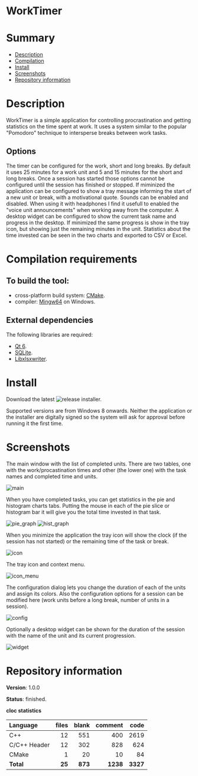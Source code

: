 
WorkTimer
=========

# Summary
- [Description](#description)
- [Compilation](#compilation-requirements)
- [Install](#install)
- [Screenshots](#screenshots)
- [Repository information](#repository-information)

# Description
WorkTimer is a simple application for controlling procrastination and getting statistics on the time spent at work. It uses a system similar to the popular "Pomodoro" technique to intersperse breaks between work tasks.

## Options
The timer can be configured for the work, short and long breaks. By default it uses 25 minutes for a work unit and 5 and 15 minutes for the short and long breaks. Once a session has started those options cannot be configured until the session has finished or stopped.
If miminized the application can be configured to show a tray message informing the start of a new unit or break, with a motivational quote.
Sounds can be enabled and disabled. When using it with headphones I find it usefull to enabled the "voice unit announcements" when working away from the computer. 
A desktop widget can be configured to show the current task name and progress in the desktop. If minimized the same progress is show in the tray icon, but showing just the remaining minutes in the unit.
Statistics about the time invested can be seen in the two charts and exported to CSV or Excel. 


# Compilation requirements
## To build the tool:
* cross-platform build system: [CMake](http://www.cmake.org/cmake/resources/software.html).
* compiler: [Mingw64](http://sourceforge.net/projects/mingw-w64/) on Windows.

## External dependencies
The following libraries are required:
* [Qt 6](http://www.qt.io/).
* [SQLite](https://www.sqlite.org/).
* [Libxlsxwriter](https://github.com/jmcnamara/libxlsxwriter/).

# Install
Download the latest ![release](https://github.com/FelixdelasPozas/WorkTimer/releases/) installer.

Supported versions are from Windows 8 onwards. Neither the application or the installer are digitally signed so the system will ask for approval before running it the first time.

# Screenshots

The main window with the list of completed units. There are two tables, one with the work/procastination times and other (the lower one) with the task names and completed time and units. 

![main]()

When you have completed tasks, you can get statistics in the pie and histogram charts tabs. Putting the mouse in each of the pie slice or histogram bar it will give you the total time invested in that task.

![pie_graph]()
![hist_graph]()

When you minimize the application the tray icon will show the clock (if the session has not started) or the remaining time of the task or break.

![icon]()

The tray icon and context menu. 

![icon_menu]()

The configuration dialog lets you change the duration of each of the units and assign its colors. Also the configuration options for a session can be modified here (work units before a long break, number of units in a session). 

![config]()

Optionally a desktop widget can be shown for the duration of the session with the name of the unit and its current progression.

![widget]()

# Repository information

**Version**: 1.0.0

**Status**: finished.

**cloc statistics**

| Language                     |files          |blank      |comment       |code      |
|:-----------------------------|--------------:|----------:|-------------:|---------:|
| C++                          |  12           |  551      |   400        | 2619     |
| C/C++ Header                 |  12           |  302      |   828        |  624     |
| CMake                        |   1           |   20      |    10        |   84     |
| **Total**                    | **25**        | **873**   | **1238**     | **3327** |
